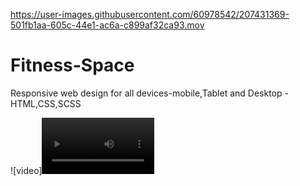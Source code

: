 

https://user-images.githubusercontent.com/60978542/207431369-501fb1aa-605c-44e1-ac6a-c899af32ca93.mov

# Fitness-Space

Responsive web design for all devices-mobile,Tablet and Desktop - HTML,CSS,SCSS

![video]<video src="../Fitness_space.mov" width="180"></video>

